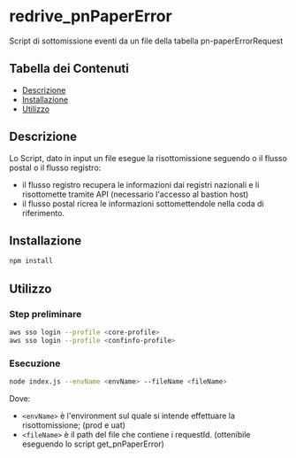 # redrive_pnPaperError

Script di sottomissione eventi da un file della tabella pn-paperErrorRequest
## Tabella dei Contenuti

- [Descrizione](#descrizione)
- [Installazione](#installazione)
- [Utilizzo](#utilizzo)

## Descrizione

Lo Script, dato in input un file esegue la risottomissione seguendo o il flusso postal o il flusso registro:
- il flusso registro recupera le informazioni dai registri nazionali e li risottomette tramite API (necessario l'accesso al bastion host)
- il flusso postal ricrea le informazioni sottomettendole nella coda di riferimento.

## Installazione

```bash
npm install
```

## Utilizzo
### Step preliminare

```bash
aws sso login --profile <core-profile>
aws sso login --profile <confinfo-profile>
```

### Esecuzione
```bash
node index.js --envName <envName> --fileName <fileName>
```
Dove:
- `<envName>` è l'environment sul quale si intende effettuare la risottomissione; (prod e uat)
- `<fileName>` è il path del file che contiene i requestId. (ottenibile eseguendo lo script get_pnPaperError)
